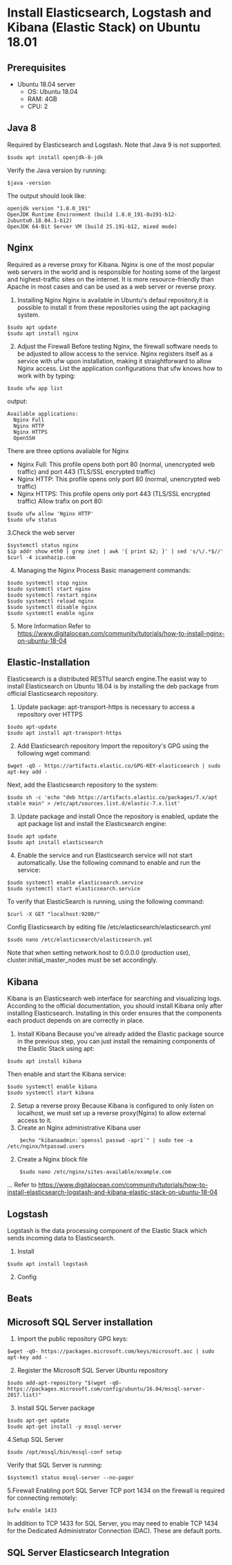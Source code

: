 # Install Elasticsearch, Logstash and Kibana (Elastic Stack) on Ubuntu 18.01
## Prerequisites
- Ubuntu 18.04 server
  - OS: Ubuntu 18.04
  - RAM: 4GB
  - CPU: 2
## Java 8
Required by Elasticsearch and Logstash. Note that Java 9 is not supported.
  ```
  $sudo apt install openjdk-8-jdk
  ```
  Verify the Java version by running:
  ```
  $java -version
  ```
  The output should look like:
  ```
  openjdk version "1.8.0_191"
  OpenJDK Runtime Environment (build 1.8.0_191-8u191-b12-2ubuntu0.18.04.1-b12)
  OpenJDK 64-Bit Server VM (build 25.191-b12, mixed mode)
  ```
## Nginx
Required as a reverse proxy for Kibana.
Nginx is one of the most popular web servers in the world and is responsible for hosting some of the largest and highest-traffic sites on the internet. It is more resource-friendly than Apache in most cases and can be used as a web server or reverse proxy.
1. Installing Nginx
Nginx is available in Ubuntu's defaul repository,it is possible to install it from these repositories using the apt packaging system.
  ```
  $sudo apt update
  $sudo apt install nginx
  ```
2. Adjust the Firewall
Before testing Nginx, the firewall software needs to be adjusted to allow access to the service. Nginx registers itself as a service with ufw upon installation, making it straightforward to allow Nginx access.
List the application configurations that ufw knows how to work with by typing:
  ```
  $sudo ufw app list
  ```
output:
  ```
  Available applications:
    Nginx Full
    Nginx HTTP
    Nginx HTTPS
    OpenSSH
  ```
There are three options avaliable for Nginx
  - Nginx Full: This profile opens both port 80 (normal, unencrypted web traffic) and port 443 (TLS/SSL encrypted traffic)
  - Nginx HTTP: This profile opens only port 80 (normal, unencrypted web traffic)
  - Nginx HTTPS: This profile opens only port 443 (TLS/SSL encrypted traffic)
Allow trafix on port 80:
  ```
  $sudo ufw allow 'Nginx HTTP'
  $sudo ufw status
  ```
3.Check the web server
  ```
  $systemctl status nginx
  $ip addr show eth0 | grep inet | awk '{ print $2; }' | sed 's/\/.*$//'
  $curl -4 icanhazip.com
  ```
4. Managing the Nginx Process
Basic management commands:
  ```
  $sudo systemctl stop nginx
  $sudo systemctl start nginx
  $sudo systemctl restart nginx
  $sudo systemctl reload nginx
  $sudo systemctl disable nginx
  $sudo systemctl enable nginx
  ```
5. More Information
Refer to https://www.digitalocean.com/community/tutorials/how-to-install-nginx-on-ubuntu-18-04

## Elastic-Installation
Elasticsearch is a distributed RESTful search engine.The easist way to install Elasticsearch on Ubuntu 18.04 is by installing the deb package from official Elasticsearch repository.
1. Update package:
  apt-transport-https is necessary to access a repository over HTTPS
  ```
  $sudo apt-update 
  $sudo apt install apt-transport-https
  ```
2. Add Elasticsearch repository
  Import the repository's GPG using the following wget command:
  ```
  $wget -qO - https://artifacts.elastic.co/GPG-KEY-elasticsearch | sudo apt-key add -
  ```
  Next, add the Elasticsearch repository to the system:
  ```
  $sudo sh -c 'echo "deb https://artifacts.elastic.co/packages/7.x/apt stable main" > /etc/apt/sources.list.d/elastic-7.x.list'
  ```
3. Update package and install
  Once the repository is enabled, update the apt package list and install the Elasticsearch engine:
  ```
  $sudo apt update
  $sudo apt install elasticsearch
  
  ```
4. Enable the service and run
  Elasticsearch service will not start automatically. Use the following command to enable and run the service:
  ```
  $sudo systemctl enable elasticsearch.service
  $sudo systemctl start elasticsearch.service
  ```
  To verify that ElasticSearch is running, using the following command:
  ```
  $curl -X GET "localhost:9200/"
  ```
  Config Elasticsearch by editing file /etc/elasticsearch/elasticsearch.yml
  ```
  $sudo nano /etc/elasticsearch/elasticsearch.yml
  ```
  Note that when setting network.host to 0.0.0.0 (production use), cluster.initial_master_nodes must be set accordingly.
  
## Kibana
Kibana is an Elasticsearch web interface for searching and visualizing logs.
According to the official documentation, you should install Kibana only after installing Elasticsearch. Installing in this order ensures that the components each product depends on are correctly in place.
1. Install Kibana
Because you've already added the Elastic package source in the previous step, you can just install the remaining components of the Elastic Stack using apt:
  ```
  $sudo apt install kibana
  ```
Then enable and start the Kibana service:
  ```
  $sudo systemctl enable kibana
  $sudo systemctl start kibana
  ```
2. Setup a reverse proxy
Because Kibana is configured to only listen on localhost, we must set up a reverse proxy(Nginx) to allow external access to it. 
  1. Create an Nginx administrative Kibana user
```
    $echo "kibanaadmin:`openssl passwd -apr1`" | sudo tee -a /etc/nginx/htpasswd.users
```
  2. Create a Nginx block file
```
    $sudo nano /etc/nginx/sites-available/example.com
```
  ... Refer to https://www.digitalocean.com/community/tutorials/how-to-install-elasticsearch-logstash-and-kibana-elastic-stack-on-ubuntu-18-04
    
## Logstash
Logstash is the data processing component of the Elastic Stack which sends incoming data to Elasticsearch.
1. Install
  ```
  $sudo apt install logstash
  ```
2. Config

  

## Beats
## Microsoft SQL Server installation
1. Import the public repository GPG keys:
  ```
  $wget -qO- https://packages.microsoft.com/keys/microsoft.asc | sudo apt-key add -
  ```
2. Register the Microsoft SQL Server Ubuntu repository
  ```
  $sudo add-apt-repository "$(wget -qO- https://packages.microsoft.com/config/ubuntu/16.04/mssql-server-2017.list)"
  ```
3. Install SQL Server package
  ```
  $sudo apt-get update
  $sudo apt-get install -y mssql-server
  ``` 
4.Setup SQL Server 
  ```
  $sudo /opt/mssql/bin/mssql-conf setup
  ```
  Verify that SQL Server is running:
  ```
  $systemctl status mssql-server --no-pager
  ```
5.Firewall
Enabling port SQL Server TCP port 1434 on the firewall is required for connecting remotely:
  ```
  $ufw enable 1433
  ```
In addition to TCP 1433 for SQL Server, you may need to enable TCP 1434 for the Dedicated Administrator Connection (DAC). These are default ports.

## SQL Server Elasticsearch Integration

